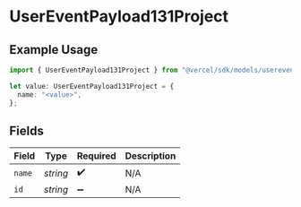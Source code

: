 # UserEventPayload131Project

## Example Usage

```typescript
import { UserEventPayload131Project } from "@vercel/sdk/models/userevent.js";

let value: UserEventPayload131Project = {
  name: "<value>",
};
```

## Fields

| Field              | Type               | Required           | Description        |
| ------------------ | ------------------ | ------------------ | ------------------ |
| `name`             | *string*           | :heavy_check_mark: | N/A                |
| `id`               | *string*           | :heavy_minus_sign: | N/A                |
